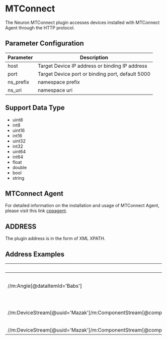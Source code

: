 # MTConnect

The Neuron MTConnect plugin accesses devices installed with MTConnect Agent through the HTTP protocol.

## Parameter Configuration

| Parameter | Description                                      |
| --------- | ------------------------------------------------ |
| host      | Target Device IP address or binding IP address   |
| port      | Target Device port or binding port, default 5000 |
| ns_prefix | namespace prefix                                 |
| ns_uri    | namespace uri                                    |



## Support Data Type

* uint8
* int8
* uint16
* int16
* uint32
* int32
* uint64
* int64
* float
* double
* bool
* string

## MTConnect Agent 
For detailed information on the installation and usage of MTConnect Agent, please visit this link [cppagent](https://github.com/mtconnect/cppagent).

## ADDRESS
The plugin address is in the form of XML XPATH.

## Address Examples

| Address                                                                                                                            | Type   | Des                                     |
| ---------------------------------------------------------------------------------------------------------------------------------- | ------ | --------------------------------------- |
| //m:Angle[@dataItemId='Babs']                                                                                                      | float  | Absolute angle of rotation axis B       |
| //m:DeviceStream[@uuid='Mazak']/m:ComponentStream[@componentId='LYI1']/m:Samples/m:Position[@dataItemId='LYI1actm']                | double | Mechanical coordinates of linear axis Y |
| //m:DeviceStream[@uuid='Mazak']/m:ComponentStream[@componentId='Lct1']/m:Events/m:InputOutputSignal[@dataItemId='LPlcMonitorIO_1'] | bit    | IO signal                               |

